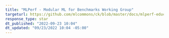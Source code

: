 ```yaml
---
title: "MLPerf - Modular ML for Benchmarks Working Group"
targeturl: https://github.com/mlcommons/ck/blob/master/docs/mlperf-education-workgroup.md 
response_type: star
dt_published: "2022-09-23 10:04"
dt_updated: "09/23/2022 10:04 -05:00"
---
```


